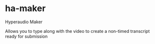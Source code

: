 ha-maker
========


Hyperaudio Maker

Allows you to type along with the video to create a non-timed transcript ready for submission
